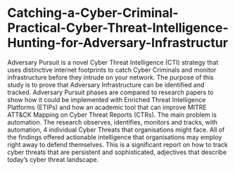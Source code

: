 # Catching-a-Cyber-Criminal-Practical-Cyber-Threat-Intelligence-Hunting-for-Adversary-Infrastructur
Adversary Pursuit is a novel Cyber Threat Intelligence (CTI) strategy that uses distinctive internet footprints to catch Cyber Criminals and monitor infrastructure before they intrude on your network. The purpose of this study is to prove that Adversary Infrastructure can be identified and tracked. Adversary Pursuit phases are compared to research papers to show how it could be implemented with Enriched Threat Intelligence Platforms (ETIPs) and how an academic tool that can improve MITRE ATT&amp;CK Mapping on Cyber Threat Reports (CTRs). The main problem is automation. The research observes, identifies, monitors and tracks, with automation, 4 individual Cyber Threats that organisations might face. All of the findings offered actionable intelligence that organisations may employ right away to defend themselves. This is a significant report on how to track cyber threats that are persistent and sophisticated, adjectives that describe today’s cyber threat landscape. 
